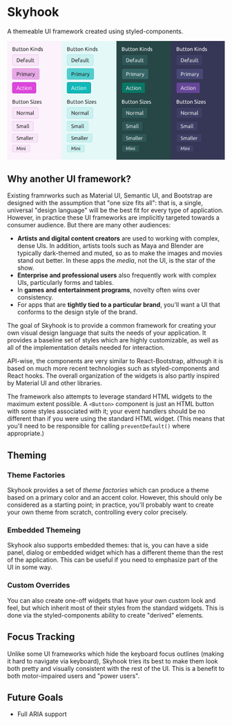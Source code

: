 # Skyhook

A themeable UI framework created using styled-components.

![Themable Buttons](./docs/screenshots/buttons.png)

## Why another UI framework?

Existing framrworks such as Material UI, Semantic UI, and Bootstrap are designed with the
assumption that "one size fits all": that is, a single, universal "design language" will
be the best fit for every type of application. However, in practice these UI frameworks
are implicitly targeted towards a consumer audience. But there are many other audiences:

* **Artists and digital content creators** are used to working with complex, dense UIs. In addition,
  artists tools such as Maya and Blender are typically dark-themed and muted, so as to make the
  images and movies stand out better. In these apps the *media*, not the UI, is the star of the show.
* **Enterprise and professional users** also frequently work with complex UIs, particularly forms
  and tables.
* In **games and entertainment programs**, novelty often wins over consistency.
* For apps that are **tightly tied to a particular brand**, you'll want a UI that conforms to
  the design style of the brand.

The goal of Skyhook is to provide a common framework for creating your own visual design
language that suits the needs of your application. It provides a baseline set of styles which
are highly customizable, as well as all of the implementation details needed for interaction.

API-wise, the components are very similar to React-Bootstrap, although it is based on much
more recent technologies such as styled-components and React hooks. The overall organization
of the widgets is also partly inspired by Material UI and other libraries.

The framework also attempts to leverage standard HTML widgets to the maximum extent possible.
A ```<Button>``` component is just an HTML button with some styles associated with it; your event
handlers should be no different than if you were using the standard HTML widget. (This means
that you'll need to be responsible for calling ```preventDefault()``` where appropriate.)

## Theming

### Theme Factories

Skyhook provides a set of *theme factories* which can produce a theme based on a primary color
and an accent color. However, this should only be considered as a starting point; in practice,
you'll probably want to create your own theme from scratch, controlling every color precisely.

### Embedded Themeing

Skyhook also supports embedded themes: that is, you can have a side panel, dialog or embedded widget
which has a different theme than the rest of the application. This can be useful if you need
to emphasize part of the UI in some way.

### Custom Overrides

You can also create one-off widgets that have your own custom look and feel, but which inherit
most of their styles from the standard widgets. This is done via the styled-components ability
to create "derived" elements.

## Focus Tracking

Unlike some UI frameworks which hide the keyboard focus outlines (making it hard to navigate via
keyboard), Skyhook tries its best to make them look both pretty and visually consistent with the
rest of the UI. This is a benefit to both motor-impaired users and "power users".

## Future Goals

* Full ARIA support
